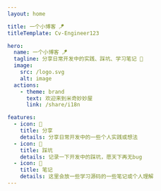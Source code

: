 ```yaml
---
layout: home

title: 一个小博客 🪁
titleTemplate: Cv-Engineer123

hero:
  name: 一个小博客 🪁
  tagline: 分享日常开发中的实践、踩坑、学习笔记 💪
  image:
    src: /logo.svg
    alt: image
  actions:
    - theme: brand
      text: 欢迎来到米奇妙妙屋
      link: /share/i18n

features:
  - icon: 🌟
    title: 分享
    details: 分享日常开发中的一些个人实践或想法
  - icon: 🧐
    title: 踩坑
    details: 记录一下开发中的踩坑，愿天下再无bug
  - icon: 😬
    title: 笔记
    details: 这里会放一些学习源码的一些笔记或个人理解
---
```

